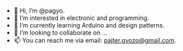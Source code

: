 - 👋 Hi, I’m @pagyo.
- 👀 I’m interested in electronic and programming.
- 🌱 I’m currently learning Arduino and design patterns.
- 💞️ I’m looking to collaborate on ...
- 📫 You can reach me via email: pajter.gyozo@gmail.com.

<!---
pagyo/pagyo is a ✨ special ✨ repository because its `README.md` (this file) appears on your GitHub profile.
You can click the Preview link to take a look at your changes.
--->
